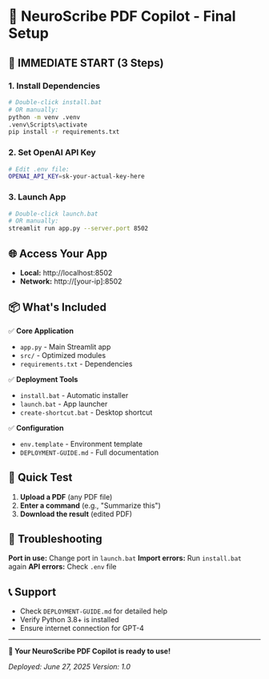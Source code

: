 # 🎉 NeuroScribe PDF Copilot - Final Setup

## 🚀 **IMMEDIATE START (3 Steps)**

### 1. **Install Dependencies**
```bash
# Double-click install.bat
# OR manually:
python -m venv .venv
.venv\Scripts\activate
pip install -r requirements.txt
```

### 2. **Set OpenAI API Key**
```bash
# Edit .env file:
OPENAI_API_KEY=sk-your-actual-key-here
```

### 3. **Launch App**
```bash
# Double-click launch.bat
# OR manually:
streamlit run app.py --server.port 8502
```

## 🌐 **Access Your App**
- **Local:** http://localhost:8502
- **Network:** http://[your-ip]:8502

## 📦 **What's Included**

✅ **Core Application**
- `app.py` - Main Streamlit app
- `src/` - Optimized modules
- `requirements.txt` - Dependencies

✅ **Deployment Tools**
- `install.bat` - Automatic installer
- `launch.bat` - App launcher
- `create-shortcut.bat` - Desktop shortcut

✅ **Configuration**
- `env.template` - Environment template
- `DEPLOYMENT-GUIDE.md` - Full documentation

## 🎯 **Quick Test**

1. **Upload a PDF** (any PDF file)
2. **Enter a command** (e.g., "Summarize this")
3. **Download the result** (edited PDF)

## 🔧 **Troubleshooting**

**Port in use:** Change port in `launch.bat`
**Import errors:** Run `install.bat` again
**API errors:** Check `.env` file

## 📞 **Support**

- Check `DEPLOYMENT-GUIDE.md` for detailed help
- Verify Python 3.8+ is installed
- Ensure internet connection for GPT-4

---

**🎉 Your NeuroScribe PDF Copilot is ready to use!**

*Deployed: June 27, 2025*
*Version: 1.0* 